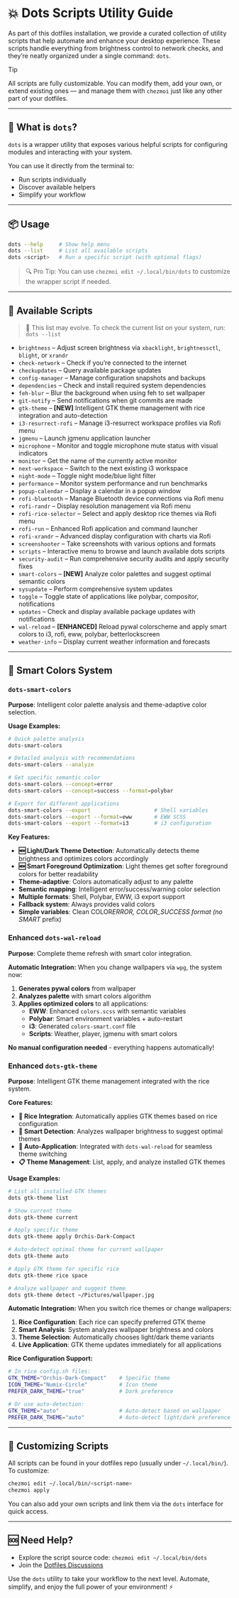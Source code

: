 # 💥 Dots Scripts Utility Guide

As part of this dotfiles installation, we provide a curated collection of utility scripts that help automate and enhance your desktop experience. These scripts handle everything from brightness control to network checks, and they’re neatly organized under a single command: `dots`.

> [!TIP]
> All scripts are fully customizable. You can modify them, add your own, or extend existing ones — and manage them with `chezmoi` just like any other part of your dotfiles.

---

## 🚀 What is `dots`?

`dots` is a wrapper utility that exposes various helpful scripts for configuring modules and interacting with your system.

You can use it directly from the terminal to:

- Run scripts individually
- Discover available helpers
- Simplify your workflow

---

## 📦 Usage

```sh
dots --help     # Show help menu
dots --list     # List all available scripts
dots <script>   # Run a specific script (with optional flags)
```

> 🔍 Pro Tip: You can use `chezmoi edit ~/.local/bin/dots` to customize the wrapper script if needed.

---

## 📜 Available Scripts

> 📝 This list may evolve. To check the current list on your system, run: `dots --list`

- `brightness` – Adjust screen brightness via `xbacklight`, `brightnessctl`, `blight`, or `xrandr`
- `check-network` – Check if you’re connected to the internet
- `checkupdates` – Query available package updates
- `config-manager` – Manage configuration snapshots and backups
- `dependencies` – Check and install required system dependencies
- `feh-blur` – Blur the background when using feh to set wallpaper
- `git-notify` – Send notifications when git commits are made
- `gtk-theme` – **[NEW]** Intelligent GTK theme management with rice integration and auto-detection
- `i3-resurrect-rofi` – Manage i3-resurrect workspace profiles via Rofi menu
- `jgmenu` – Launch jgmenu application launcher
- `microphone` – Monitor and toggle microphone mute status with visual indicators
- `monitor` – Get the name of the currently active monitor
- `next-workspace` – Switch to the next existing i3 workspace
- `night-mode` – Toggle night mode/blue light filter
- `performance` – Monitor system performance and run benchmarks
- `popup-calendar` – Display a calendar in a popup window
- `rofi-bluetooth` – Manage Bluetooth device connections via Rofi menu
- `rofi-randr` – Display resolution management via Rofi menu
- `rofi-rice-selector` – Select and apply desktop rice themes via Rofi menu
- `rofi-run` – Enhanced Rofi application and command launcher
- `rofi-xrandr` – Advanced display configuration with charts via Rofi
- `screenshooter` – Take screenshots with various options and formats
- `scripts` – Interactive menu to browse and launch available dots scripts
- `security-audit` – Run comprehensive security audits and apply security fixes
- `smart-colors` – **[NEW]** Analyze color palettes and suggest optimal semantic colors
- `sysupdate` – Perform comprehensive system updates
- `toggle` – Toggle state of applications like polybar, compositor, notifications
- `updates` – Check and display available package updates with notifications
- `wal-reload` – **[ENHANCED]** Reload pywal colorscheme and apply smart colors to i3, rofi, eww, polybar, betterlockscreen
- `weather-info` – Display current weather information and forecasts

---

## 🎨 Smart Colors System

### `dots-smart-colors`

**Purpose**: Intelligent color palette analysis and theme-adaptive color selection.

**Usage Examples:**

```bash
# Quick palette analysis
dots-smart-colors

# Detailed analysis with recommendations
dots-smart-colors --analyze

# Get specific semantic color
dots-smart-colors --concept=error
dots-smart-colors --concept=success --format=polybar

# Export for different applications
dots-smart-colors --export                    # Shell variables
dots-smart-colors --export --format=eww       # EWW SCSS
dots-smart-colors --export --format=i3        # i3 configuration
```

**Key Features:**

- **🆕 Light/Dark Theme Detection**: Automatically detects theme brightness and optimizes colors accordingly
- **🆕 Smart Foreground Optimization**: Light themes get softer foreground colors for better readability
- **Theme-adaptive**: Colors automatically adjust to any palette
- **Semantic mapping**: Intelligent error/success/warning color selection
- **Multiple formats**: Shell, Polybar, EWW, i3 export support
- **Fallback system**: Always provides valid colors
- **Simple variables**: Clean COLOR*ERROR, COLOR_SUCCESS format (no SMART* prefix)

### Enhanced `dots-wal-reload`

**Purpose**: Complete theme refresh with smart color integration.

**Automatic Integration:**
When you change wallpapers via `wpg`, the system now:

1. **Generates pywal colors** from wallpaper
2. **Analyzes palette** with smart colors algorithm
3. **Applies optimized colors** to all applications:
   - **EWW**: Enhanced `colors.scss` with semantic variables
   - **Polybar**: Smart environment variables + auto-restart
   - **i3**: Generated `colors-smart.conf` file
   - **Scripts**: Weather, player, jgmenu with smart colors

**No manual configuration needed** - everything happens automatically!

### Enhanced `dots-gtk-theme`

**Purpose**: Intelligent GTK theme management integrated with the rice system.

**Core Features:**

- **🎨 Rice Integration**: Automatically applies GTK themes based on rice configuration
- **🤖 Smart Detection**: Analyzes wallpaper brightness to suggest optimal themes
- **🔄 Auto-Application**: Integrated with `dots-wal-reload` for seamless theme switching
- **📋 Theme Management**: List, apply, and analyze installed GTK themes

**Usage Examples:**

```bash
# List all installed GTK themes
dots gtk-theme list

# Show current theme
dots gtk-theme current

# Apply specific theme
dots gtk-theme apply Orchis-Dark-Compact

# Auto-detect optimal theme for current wallpaper
dots gtk-theme auto

# Apply GTK theme for specific rice
dots gtk-theme rice space

# Analyze wallpaper and suggest theme
dots gtk-theme detect ~/Pictures/wallpaper.jpg
```

**Automatic Integration:**
When you switch rice themes or change wallpapers:

1. **Rice Configuration**: Each rice can specify preferred GTK theme
2. **Smart Analysis**: System analyzes wallpaper brightness and colors
3. **Theme Selection**: Automatically chooses light/dark theme variants
4. **Live Application**: GTK theme updates immediately for all applications

**Rice Configuration Support:**

```bash
# In rice config.sh files:
GTK_THEME="Orchis-Dark-Compact"    # Specific theme
ICON_THEME="Numix-Circle"          # Icon theme
PREFER_DARK_THEME="true"           # Dark preference

# Or use auto-detection:
GTK_THEME="auto"                   # Auto-detect based on wallpaper
PREFER_DARK_THEME="auto"           # Auto-detect light/dark preference
```

---

## 🧠 Customizing Scripts

All scripts can be found in your dotfiles repo (usually under `~/.local/bin/`). To customize:

```sh
chezmoi edit ~/.local/bin/<script-name>
chezmoi apply
```

You can also add your own scripts and link them via the `dots` interface for quick access.

---

## 🆘 Need Help?

- Explore the script source code: `chezmoi edit ~/.local/bin/dots`
- Join the [Dotfiles Discussions](https://github.com/ulises-jeremias/dotfiles/discussions)

Use the `dots` utility to take your workflow to the next level. Automate, simplify, and enjoy the full power of your environment! ⚡
